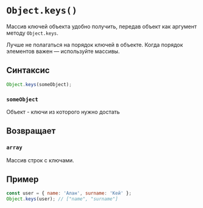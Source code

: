 # `Object.keys()`

Массив ключей объекта удобно получить, передав объект как аргумент методу `Object.keys`.

Лучше не полагаться на порядок ключей в объекте. Когда порядок элементов важен — используйте массивы.

## Синтаксис

```js
Object.keys(someObject);
```

### `someObject`

Объект - ключи из которого нужно достать

## Возвращает

### `array`

Массив строк с ключами.

## Пример

```js
const user = { name: 'Алан', surname: 'Кей' };
Object.keys(user); // ["name", "surname"]
```

